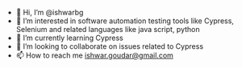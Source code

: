 - 👋 Hi, I’m @ishwarbg
- 👀 I’m interested in software automation testing tools like Cypress, Selenium and related languages like java script, python
- 🌱 I’m currently learning Cypress
- 💞️ I’m looking to collaborate on issues related to Cypress
- 📫 How to reach me ishwar.goudar@gmail.com

<!---
ishwarbg/ishwarbg is a ✨ special ✨ repository because its `README.md` (this file) appears on your GitHub profile.
You can click the Preview link to take a look at your changes.
--->
